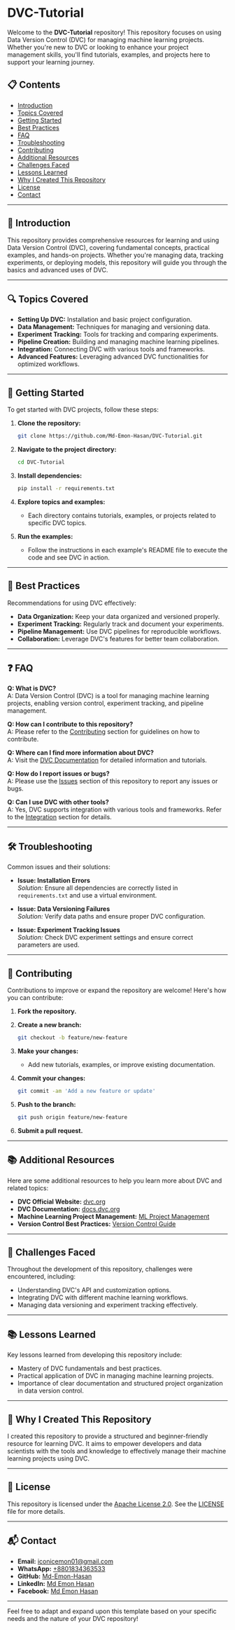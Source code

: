 # DVC-Tutorial

Welcome to the **DVC-Tutorial** repository! This repository focuses on using Data Version Control (DVC) for managing machine learning projects. Whether you're new to DVC or looking to enhance your project management skills, you'll find tutorials, examples, and projects here to support your learning journey.

## 📋 Contents

- [Introduction](#introduction)
- [Topics Covered](#topics-covered)
- [Getting Started](#getting-started)
- [Best Practices](#best-practices)
- [FAQ](#faq)
- [Troubleshooting](#troubleshooting)
- [Contributing](#contributing)
- [Additional Resources](#additional-resources)
- [Challenges Faced](#challenges-faced)
- [Lessons Learned](#lessons-learned)
- [Why I Created This Repository](#why-i-created-this-repository)
- [License](#license)
- [Contact](#contact)

---

## 📖 Introduction

This repository provides comprehensive resources for learning and using Data Version Control (DVC), covering fundamental concepts, practical examples, and hands-on projects. Whether you're managing data, tracking experiments, or deploying models, this repository will guide you through the basics and advanced uses of DVC.

---

## 🔍 Topics Covered

- **Setting Up DVC:** Installation and basic project configuration.
- **Data Management:** Techniques for managing and versioning data.
- **Experiment Tracking:** Tools for tracking and comparing experiments.
- **Pipeline Creation:** Building and managing machine learning pipelines.
- **Integration:** Connecting DVC with various tools and frameworks.
- **Advanced Features:** Leveraging advanced DVC functionalities for optimized workflows.

---

## 🚀 Getting Started

To get started with DVC projects, follow these steps:

1. **Clone the repository:**

   ```bash
   git clone https://github.com/Md-Emon-Hasan/DVC-Tutorial.git
   ```

2. **Navigate to the project directory:**

   ```bash
   cd DVC-Tutorial
   ```

3. **Install dependencies:**

   ```bash
   pip install -r requirements.txt
   ```

4. **Explore topics and examples:**

   - Each directory contains tutorials, examples, or projects related to specific DVC topics.

5. **Run the examples:**

   - Follow the instructions in each example's README file to execute the code and see DVC in action.

---

## 🌟 Best Practices

Recommendations for using DVC effectively:

- **Data Organization:** Keep your data organized and versioned properly.
- **Experiment Tracking:** Regularly track and document your experiments.
- **Pipeline Management:** Use DVC pipelines for reproducible workflows.
- **Collaboration:** Leverage DVC's features for better team collaboration.

---

## ❓ FAQ

**Q: What is DVC?**  
A: Data Version Control (DVC) is a tool for managing machine learning projects, enabling version control, experiment tracking, and pipeline management.

**Q: How can I contribute to this repository?**  
A: Please refer to the [Contributing](#contributing) section for guidelines on how to contribute.

**Q: Where can I find more information about DVC?**  
A: Visit the [DVC Documentation](https://dvc.org/doc) for detailed information and tutorials.

**Q: How do I report issues or bugs?**  
A: Please use the [Issues](https://github.com/Md-Emon-Hasan/DVC-Tutorial/issues) section of this repository to report any issues or bugs.

**Q: Can I use DVC with other tools?**  
A: Yes, DVC supports integration with various tools and frameworks. Refer to the [Integration](#integration) section for details.

---

## 🛠️ Troubleshooting

Common issues and their solutions:

- **Issue: Installation Errors**  
  *Solution:* Ensure all dependencies are correctly listed in `requirements.txt` and use a virtual environment.

- **Issue: Data Versioning Failures**  
  *Solution:* Verify data paths and ensure proper DVC configuration.

- **Issue: Experiment Tracking Issues**  
  *Solution:* Check DVC experiment settings and ensure correct parameters are used.

---

## 🤝 Contributing

Contributions to improve or expand the repository are welcome! Here's how you can contribute:

1. **Fork the repository.**
2. **Create a new branch:**

   ```bash
   git checkout -b feature/new-feature
   ```

3. **Make your changes:**

   - Add new tutorials, examples, or improve existing documentation.

4. **Commit your changes:**

   ```bash
   git commit -am 'Add a new feature or update'
   ```

5. **Push to the branch:**

   ```bash
   git push origin feature/new-feature
   ```

6. **Submit a pull request.**

---

## 📚 Additional Resources

Here are some additional resources to help you learn more about DVC and related topics:

- **DVC Official Website:** [dvc.org](https://dvc.org/)
- **DVC Documentation:** [docs.dvc.org](https://dvc.org/doc)
- **Machine Learning Project Management:** [ML Project Management](https://ml-project-management.com/)
- **Version Control Best Practices:** [Version Control Guide](https://versioncontrolguide.com/)

---

## 💪 Challenges Faced

Throughout the development of this repository, challenges were encountered, including:

- Understanding DVC's API and customization options.
- Integrating DVC with different machine learning workflows.
- Managing data versioning and experiment tracking effectively.

---

## 📚 Lessons Learned

Key lessons learned from developing this repository include:

- Mastery of DVC fundamentals and best practices.
- Practical application of DVC in managing machine learning projects.
- Importance of clear documentation and structured project organization in data version control.

---

## 🌟 Why I Created This Repository

I created this repository to provide a structured and beginner-friendly resource for learning DVC. It aims to empower developers and data scientists with the tools and knowledge to effectively manage their machine learning projects using DVC.

---

## 📝 License

This repository is licensed under the [Apache License 2.0](https://www.apache.org/licenses/LICENSE-2.0). See the [LICENSE](LICENSE) file for more details.

---

## 📬 Contact

- **Email:** [iconicemon01@gmail.com](mailto:iconicemon01@gmail.com)
- **WhatsApp:** [+8801834363533](https://wa.me/8801834363533)
- **GitHub:** [Md-Emon-Hasan](https://github.com/Md-Emon-Hasan)
- **LinkedIn:** [Md Emon Hasan](https://www.linkedin.com/in/md-emon-hasan)
- **Facebook:** [Md Emon Hasan](https://www.facebook.com/mdemon.hasan2001/)

---

Feel free to adapt and expand upon this template based on your specific needs and the nature of your DVC repository!
